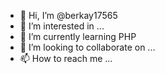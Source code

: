 - 👋 Hi, I’m @berkay17565
- 👀 I’m interested in ...
- 🌱 I’m currently learning PHP
- 💞️ I’m looking to collaborate on ...
- 📫 How to reach me ...

<!---
berkay17565/berkay17565 is a ✨ special ✨ repository because its `README.md` (this file) appears on your GitHub profile.
You can click the Preview link to take a look at your changes.
--->
